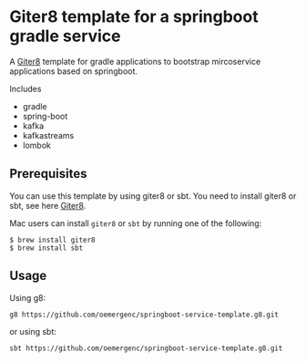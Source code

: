 Giter8 template for a springboot gradle service
===============================================

A [Giter8](http://www.foundweekends.org/giter8/) template for gradle applications to bootstrap mircoservice applications based on springboot.

Includes

* gradle
* spring-boot
* kafka
* kafkastreams
* lombok

Prerequisites
-------------
You can use this template by using giter8 or sbt. You need to install giter8 or sbt, see here [Giter8](http://www.foundweekends.org/giter8/). 

Mac users can install `giter8` or `sbt` by running one of the following:
```
$ brew install giter8    
$ brew install sbt
```
Usage
-----
Using g8:
```
g8 https://github.com/oemergenc/springboot-service-template.g8.git
```   
or using sbt:
```
sbt https://github.com/oemergenc/springboot-service-template.g8.git
```

